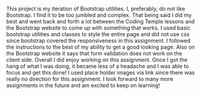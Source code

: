 This project is my iteration of Bootstrap utilities. I, preferably, do not like Bootstrap. I find it to be too jumbled and complex.
That being said I did my best and went back and forth a lot between the Coding Temple lessons and the Bootstrap website to come up
with something that works. I used basic bootstrap utilities and classes to style the entire page and did not use css since bootstrap
covered the responsiveness in this assignment. I followed the instructions to the best of my ability to get a good looking page. Also
on the Bootstrap website it says that form validation does not work on the client side. Overall I did enjoy working on this assignment.
Once I got the hang of what I was doing, it became less of a headache and I was able to focus and get this done! I used place holder
images via link since there was really no direction for this assignment. I look forward to many more assignments in the future and
am excited to keep on learning!
